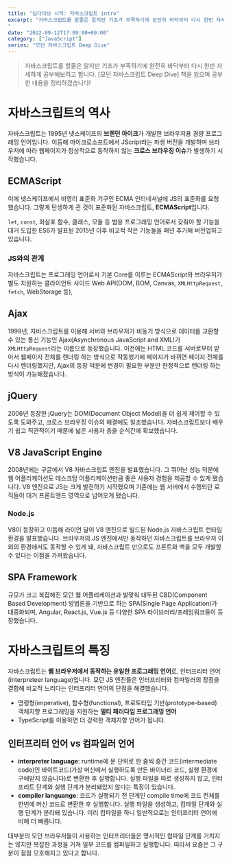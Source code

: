 ```yaml
---
title: "딥다이브 시작: 자바스크립트 intro"
excerpt: "자바스크립트를 할줄은 알지만 기초가 부족하기에 완전히 바닥부터 다시 한번 자세하게 공부해보려고 합니다. [모던 자바스크립트 Deep Dive] 책을 읽으며 공부한 내용을 정리하겠습니다!
"
date: "2022-09-12T17:09:00+09:00"
category: ["JavaScript"]
series: "모던 자바스크립트 Deep Dive"
---
```


> 자바스크립트를 할줄은 알지만 기초가 부족하기에 완전히 바닥부터 다시 한번 자세하게 공부해보려고 합니다. [모던 자바스크립트 Deep Dive] 책을 읽으며 공부한 내용을 정리하겠습니다!

# 자바스크립트의 역사

자바스크립트는 1995년 넷스케이프의 **브렌던 아이크**가 개발한 브라우저용 경량 프로그래밍 언어입니다. 이듬해 마이크로소프트에서 JScript라는 파생 버전을 개발하며 브라우저에 따라 웹페이지가 정상적으로 동작하지 않는 **크로스 브라우징 이슈**가 발생하기 시작했습니다.

## ECMAScript

이에 넷스케이프에서 비영리 표준화 기구인 ECMA 인터네셔널에 JS의 표준화를 요청했습니다. 그렇게 탄생하게 괸 것이 표준화된 자바스크립트, **ECMAScript**입니다.

`let`, `const`, 화살표 함수, 클래스, 모듈 등 범용 프로그래밍 언어로서 갖춰야 할 기능을 대거 도입한 ES6가 발표된 2015년 이후 비교적 작은 기능들을 매년 추가해 버전업하고 있습니다.

### JS와의 관계

자바스크립트는 프로그래밍 언어로서 기본 Core를 이루는 ECMAScript와 브라우저가 별도 지원하는 클라이언트 사이드 Web API(DOM, BOM, Canvas, `XMLHttpRequest`, `fetch`, WebStorage 등),

## Ajax

1999년, 자바스크립트를 이용해 서버와 브라우저가 비동기 방식으로 데이터를 교환할 수 있는 통신 기능인 Ajax(Asynchronous JavaScript and XML)가 `XMLHttpRequest`라는 이름으로 등장했습니다. 이전에는 HTML 코드를 서버로부터 받아서 웹페이지 전체를 렌더링 하는 방식으로 작동했기에 페이지가 바뀌면 페이지 전체를 다시 렌더링했지만, Ajax의 등장 덕분에 변경이 필요한 부분만 한정적으로 렌더링 하는 방식이 가능해졌습니다.

## jQuery

2006년 등장한 jQuery는 DOM(Document Object Model)을 더 쉽게 제어할 수 있도록 도와주고, 크로스 브라우징 이슈의 해결에도 일조했습니다. 자바스크립트보다 배우기 쉽고 직관적이기 때문에 넓은 사용자 층을 순식간에 확보했습니다.

## V8 JavaScript Engine

2008년에는 구글에서 V8 자바스크립트 엔진을 발표했습니다. 그 뛰어난 성능 덕분에 웹 어플리케이션도 데스크탑 어플리케이션만큼 좋은 사용자 경험을 제공할 수 있게 됐습니다. V8 엔진으로 JS는 크게 발전하기 시작했으며 기존에는 웹 서버에서 수행되던 로직들이 대거 프론트엔드 영역으로 넘어오게 됐습니다.

### Node.js

V8이 등장하고 이듬해 라이언 달이 V8 엔진으로 빌드된 Node.js 자바스크립트 런타임 환경을 발표했습니다. 브라우저의 JS 엔진에서만 동작하던 자바스크립트를 브라우저 이외의 환경에서도 동작할 수 있게 돼, 자바스크립트 만으로도 프론트와 백을 모두 개발할 수 있다는 이점을 가져왔습니다.

## SPA Framework

규모가 크고 복잡해진 모던 웹 어플리케이션과 발맞춰 대두된 CBD(Component Based Development) 방법론을 기반으로 하는 SPA(Single Page Application)가 대중화되며, Angular, React.js, Vue.js 등 다양한 SPA 라이브러리/프레임워크들이 등장했습니다.

# 자바스크립트의 특징

자바스크립트는 **웹 브라우저에서 동작하는 유일한 프로그래밍 언어**로, 인터프리터 언어(interpreteer language)입니다. 모던 JS 엔진들은 인터프리터와 컴파일러의 장점을 결합해 비교적 느리다는 인터프리터 언어의 단점을 해결했습니다.

- 명령형(imperative), 함수형(functional), 프로토타입 기반(prototype-based) 객체지향 프로그래밍을 지원하는 **멀티 패러다임 프로그래밍 언어**
- TypeScript를 이용하면 더 강력한 객체지향 언어가 됩니다.

## 인터프리터 언어 vs 컴파일러 언어

- **interpreter language**: runtime에 문 단위로 한 줄씩 중간 코드(intermediate code)인 바이트코드(가상 머신에서 실행하도록 만든 바이너리 코드, 실행 환경에 구애받지 않습니다)로 변환한 후 실행합니다. 실행 파일을 따로 생성하지 않고, 인터프리트 단계와 실행 단계가 분리돼있지 않다는 특징이 있습니다.
- **compiler languange**: 코드가 실행되기 전 단계인 compile time에 코드 전체를 한번에 머신 코드로 변환한 후 실행합니다. 실행 파일을 생성하고, 컴파일 단계와 실행 단계가 분리돼 있습니다. 미리 컴파일을 하니 일반적으로는 인터프리터 언어에 비해 더 빠릅니다.

대부분의 모던 브라우저들이 사용하는 인터프리터들은 명시적인 컴파일 단계를 거치지는 않지만 복잡한 과정을 거쳐 일부 코드를 컴파일하고 실행합니다. 따라서 요즘은 그 구분이 점점 모호해지고 있다고 합니다.

